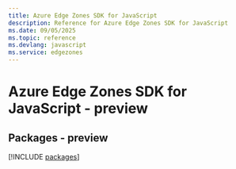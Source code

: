 ```yaml
---
title: Azure Edge Zones SDK for JavaScript
description: Reference for Azure Edge Zones SDK for JavaScript
ms.date: 09/05/2025
ms.topic: reference
ms.devlang: javascript
ms.service: edgezones
---
```

# Azure Edge Zones SDK for JavaScript - preview
## Packages - preview
[!INCLUDE [packages](edge-zones-index.md)]